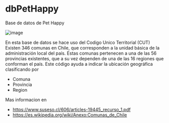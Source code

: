 # dbPetHappy
Base de datos de Pet Happy 

![image](https://user-images.githubusercontent.com/101282128/190829314-a4cef9c1-772a-474d-909c-096ffb655c38.png)

En esta base de datos se hace uso del Codigo Unico Territorial (CUT)
Existen 346 comunas en Chile, que corresponden a la unidad básica de la administración local del país. 
Estas comunas pertenecen a una de las 56 provincias existentes, que a su vez dependen de una de las 16 regiones que conforman el país.
Este código ayuda a indicar la ubicación geográfica clasificando por 
- Comuna
- Provincia
- Region


Mas informacion en

- https://www.suseso.cl/606/articles-19445_recurso_1.pdf
- https://es.wikipedia.org/wiki/Anexo:Comunas_de_Chile
